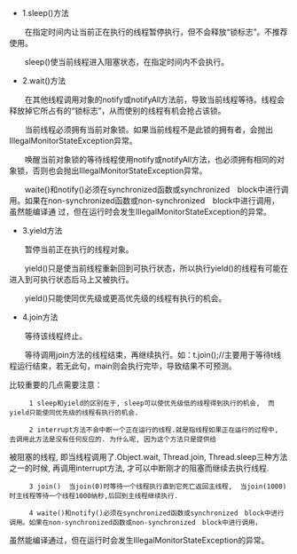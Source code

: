 *   1.sleep()方法

　　在指定时间内让当前正在执行的线程暂停执行，但不会释放“锁标志”。不推荐使用。
  
　　sleep()使当前线程进入阻塞状态，在指定时间内不会执行。
  
*   2.wait()方法
  
　　在其他线程调用对象的notify或notifyAll方法前，导致当前线程等待。线程会释放掉它所占有的“锁标志”，从而使别的线程有机会抢占该锁。
  
　　当前线程必须拥有当前对象锁。如果当前线程不是此锁的拥有者，会抛出IllegalMonitorStateException异常。
  
　　唤醒当前对象锁的等待线程使用notify或notifyAll方法，也必须拥有相同的对象锁，否则也会抛出IllegalMonitorStateException异常。
  
　　waite()和notify()必须在synchronized函数或synchronized　block中进行调用。如果在non-synchronized函数或non-synchronized　block中进行调用，
  虽然能编译通       过，但在运行时会发生IllegalMonitorStateException的异常。

  
*   3.yield方法
  
　　暂停当前正在执行的线程对象。
  
　　yield()只是使当前线程重新回到可执行状态，所以执行yield()的线程有可能在进入到可执行状态后马上又被执行。
  
　　yield()只能使同优先级或更高优先级的线程有执行的机会。
  
*   4.join方法
  
　　等待该线程终止。
  
　　等待调用join方法的线程结束，再继续执行。如：t.join();//主要用于等待t线程运行结束，若无此句，main则会执行完毕，导致结果不可预测。

   比较重要的几点需要注意：
   
         1 sleep和yield的区别在于, sleep可以使优先级低的线程得到执行的机会,  而yield只能使同优先级的线程有执行的机会.
         
         2 interrupt方法不会中断一个正在运行的线程.就是指线程如果正在运行的过程中, 去调用此方法是没有任何反应的. 为什么呢, 因为这个方法只是提供给 
被阻塞的线程, 即当线程调用了.Object.wait, Thread.join, Thread.sleep三种方法之一的时候, 再调用interrupt方法, 才可以中断刚才的阻塞而继续去执行线程.

         3 join()  当join(0)时等待一个线程执行直到它死亡返回主线程,  当join(1000)时主线程等待一个线程1000纳秒,后回到主线程继续执行.

         4 waite()和notify()必须在synchronized函数或synchronized　block中进行调用。如果在non-synchronized函数或non-synchronized　block中进行调用，
虽然能编译通过，但在运行时会发生IllegalMonitorStateException的异常。
